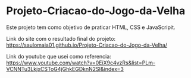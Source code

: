 # Projeto-Criacao-do-Jogo-da-Velha

Este projeto tem como objetivo de praticar HTML, CSS e JavaScripit.

Link do site com o resultado final do projeto: https://saulomaia01.github.io/Projeto-Criacao-do-Jogo-da-Velha/ 

Link do youtube que usei como referencia: https://www.youtube.com/watch?v=0EiX9c4vzRs&list=PLm-VCNNTu3LkjxCSToG4jGhkEGDknN2SI&index=3
